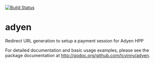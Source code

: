 [![Build Status](https://travis-ci.org/lcvinny/adyen.png)](https://travis-ci.org/lcvinny/adyen)

adyen
=====

Redirect URL generation to setup a payment session for Adyen HPP

For detailed documentation and basic usage examples, please see the package
documentation at <http://godoc.org/github.com/lcvinny/adyen>.
